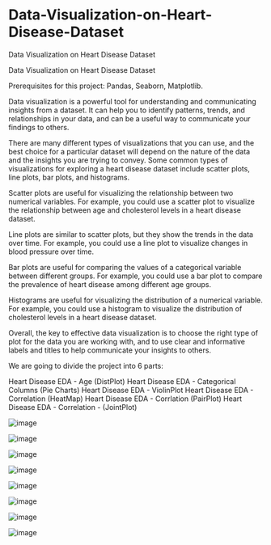 # Data-Visualization-on-Heart-Disease-Dataset
Data Visualization on Heart Disease Dataset


Data Visualization on Heart Disease Dataset

Prerequisites for this project: Pandas, Seaborn, Matplotlib.

Data visualization is a powerful tool for understanding and communicating insights from a dataset. It can help you to identify patterns, trends, and relationships in your data, and can be a useful way to communicate your findings to others.

There are many different types of visualizations that you can use, and the best choice for a particular dataset will depend on the nature of the data and the insights you are trying to convey. Some common types of visualizations for exploring a heart disease dataset include scatter plots, line plots, bar plots, and histograms.

Scatter plots are useful for visualizing the relationship between two numerical variables. For example, you could use a scatter plot to visualize the relationship between age and cholesterol levels in a heart disease dataset.

Line plots are similar to scatter plots, but they show the trends in the data over time. For example, you could use a line plot to visualize changes in blood pressure over time.

Bar plots are useful for comparing the values of a categorical variable between different groups. For example, you could use a bar plot to compare the prevalence of heart disease among different age groups.

Histograms are useful for visualizing the distribution of a numerical variable. For example, you could use a histogram to visualize the distribution of cholesterol levels in a heart disease dataset.

Overall, the key to effective data visualization is to choose the right type of plot for the data you are working with, and to use clear and informative labels and titles to help communicate your insights to others.

 

We are going to divide the project into 6 parts:

Heart Disease EDA - Age (DistPlot)
Heart Disease EDA - Categorical Columns (Pie Charts)
Heart Disease EDA - ViolinPlot
Heart Disease EDA - Correlation (HeatMap)
Heart Disease EDA - Corrlation (PairPlot)
Heart Disease EDA - Correlation - (JointPlot)
 
![image](https://github.com/Dubeyrock/Data-Visualization-on-Heart-Disease-Dataset/assets/96882359/4682eed3-6797-4c56-baa8-31083e5387cd)

![image](https://github.com/Dubeyrock/Data-Visualization-on-Heart-Disease-Dataset/assets/96882359/75f82710-c720-46fe-8fa1-18006e5554fa)


![image](https://github.com/Dubeyrock/Data-Visualization-on-Heart-Disease-Dataset/assets/96882359/7eb8edae-bedb-45ad-b89c-058a7933c6fb)

 
 ![image](https://github.com/Dubeyrock/Data-Visualization-on-Heart-Disease-Dataset/assets/96882359/0f9600e2-af3e-484b-8fb8-2f896e4a2806) 


 
![image](https://github.com/Dubeyrock/Data-Visualization-on-Heart-Disease-Dataset/assets/96882359/9c9f0e60-01b3-4870-b24b-fe43136b4799) 


![image](https://github.com/Dubeyrock/Data-Visualization-on-Heart-Disease-Dataset/assets/96882359/483099e2-925e-420f-a7c5-bc09928ee179) 


![image](https://github.com/Dubeyrock/Data-Visualization-on-Heart-Disease-Dataset/assets/96882359/96d1949f-7a1f-4c43-9651-a0d609bc3fc1)

![image](https://github.com/Dubeyrock/Data-Visualization-on-Heart-Disease-Dataset/assets/96882359/3e1a55f0-bf85-4e7d-b19d-83c75ab16a18)






